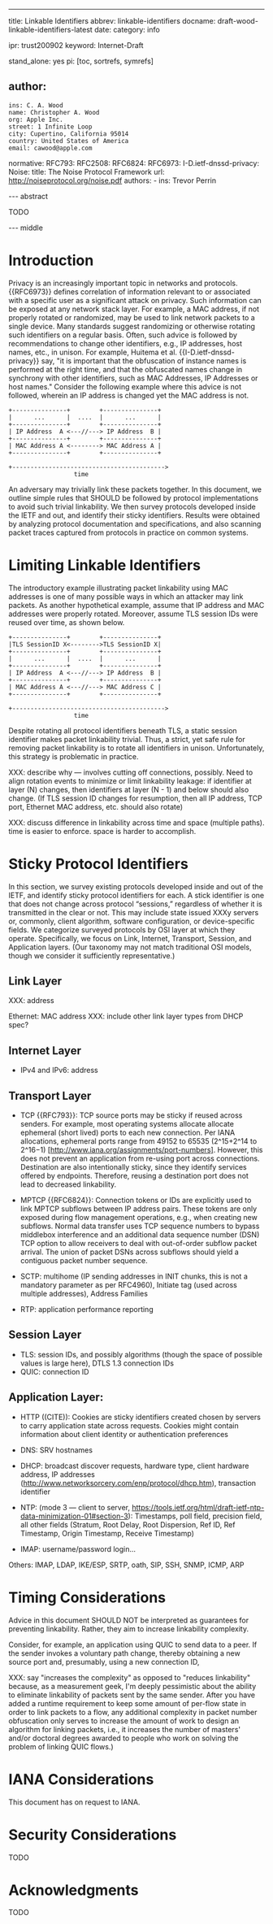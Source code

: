 ---
title: Linkable Identifiers
abbrev: linkable-identifiers
docname: draft-wood-linkable-identifiers-latest
date:
category: info

ipr: trust200902
keyword: Internet-Draft

stand_alone: yes
pi: [toc, sortrefs, symrefs]

author:
  -
    ins: C. A. Wood
    name: Christopher A. Wood
    org: Apple Inc.
    street: 1 Infinite Loop
    city: Cupertino, California 95014
    country: United States of America
    email: cawood@apple.com

normative:
    RFC793:
    RFC2508:
    RFC6824:
    RFC6973:
    I-D.ietf-dnssd-privacy:
    Noise:
      title: The Noise Protocol Framework
      url: http://noiseprotocol.org/noise.pdf
      authors:
        -
          ins: Trevor Perrin

--- abstract

TODO

--- middle

# Introduction

Privacy is an increasingly important topic in networks and protocols. {{RFC6973}} defines 
correlation of information relevant to or associated with a specific user as a significant attack 
on privacy. Such information can be exposed at any network stack layer. For example, a MAC address, 
if not properly rotated or randomized, may be used to link network packets to a single device. Many 
standards suggest randomizing or otherwise rotating such identifiers on a regular basis. Often, 
such advice is followed by recommendations to change other identifiers, e.g., IP addresses, host 
names, etc., in unison. For example, Huitema et al. {{I-D.ietf-dnssd-privacy}} say, "it is 
important that the obfuscation of instance names is performed at the right time, and that the 
obfuscated names change in synchrony with other identifiers, such as MAC Addresses, IP Addresses or 
host names." Consider the following example where this advice is not followed, wherein an IP 
address is changed yet the MAC address is not. 

~~~
+---------------+        +---------------+
|      ...      |  ....  |      ...      |
+---------------+        +---------------+
| IP Address  A <---//---> IP Address  B |
+---------------+        +---------------+
| MAC Address A <--------> MAC Address A |
+---------------+        +---------------+

+------------------------------------------>
                  time
~~~

An adversary may trivially link these packets together. In this document, we outline simple rules 
that SHOULD be followed by protocol implementations to avoid such trivial linkability. We then 
survey protocols developed inside the IETF and out, and identify their sticky identifiers. Results 
were obtained by analyzing protocol documentation and specifications, and also scanning packet 
traces captured from protocols in practice on common systems.

# Limiting Linkable Identifiers

The introductory example illustrating packet linkability using MAC addresses is one of many 
possible ways in which an attacker may link packets. As another hypothetical example, assume that 
IP address and MAC addresses were properly rotated. Moreover, assume TLS session IDs were reused 
over time, as shown below.

~~~
+---------------+        +---------------+
|TLS SessionID X<-------->TLS SessionID X|
+---------------+        +---------------+
|      ...      |  ....  |      ...      |
+---------------+        +---------------+
| IP Address  A <---//---> IP Address  B |
+---------------+        +---------------+
| MAC Address A <---//---> MAC Address C |
+---------------+        +---------------+

+------------------------------------------>
                  time
~~~

Despite rotating all protocol identifiers beneath TLS, a static session identifier makes packet 
linkability trivial. 
Thus, a strict, yet safe rule for removing packet linkability is to rotate all identifiers in 
unison. 
Unfortunately, this strategy is problematic in practice. 

XXX: describe why — involves cutting off connections, possibly. Need to align rotation events to 
minimize or limit linkability leakage: if identifier at layer (N) changes, then identifiers at 
layer (N - 1) and below should also change. (If TLS session ID changes for resumption, then all IP 
address, TCP port, Ethernet MAC address, etc. should also rotate)

XXX: discuss difference in linkability across time and space (multiple paths). time is easier to 
enforce. space is harder to accomplish.

# Sticky Protocol Identifiers

In this section, we survey existing protocols developed inside and out of the IETF, and identify 
sticky protocol identifiers for each. A stick identifier is one that does not change across 
protocol “sessions,” regardless of whether it is transmitted in the clear or not. This may include 
state issued XXXy servers or, commonly, client algorithm, software configuration, or 
device-specific fields. We categorize surveyed protocols by OSI layer at which they operate. 
Specifically, we focus on Link, Internet, Transport, Session, and Application layers. (Our taxonomy 
may not match traditional OSI models, though we consider it sufficiently representative.)

## Link Layer

XXX: address

Ethernet: MAC address
XXX: include other link layer types from DHCP spec?

## Internet Layer

- IPv4 and IPv6: address

## Transport Layer

- TCP {{RFC793}}: TCP source ports may be sticky if reused across senders. For example,
most operating systems allocate allocate ephemeral (short lived) ports to each new 
connection. Per IANA allocations, ephemeral ports range from 49152 to 65535 (2^15+2^14 to 2^16−1) 
[http://www.iana.org/assignments/port-numbers]. However, this does not prevent an application
from re-using port across connections. Destination are also intentionally sticky, since they
identify services offered by endpoints. Therefore, reusing a destination port does not lead to 
decreased
linkability.

- MPTCP {{RFC6824}}: Connection tokens or IDs are explicitly used to link MPTCP subflows between IP
address pairs. These tokens are only exposed during flow management operations, e.g., when creating
new subflows. Normal data transfer uses TCP sequence numbers to bypass middlebox interference and
an additional data sequence number (DSN) TCP option to allow receivers to deal with out-of-order
subflow packet arrival. The union of packet DSNs across subflows should yield a contiguous packet
number sequence. 

- SCTP: multihome (IP sending addresses in INIT chunks, this is not a mandatory parameter as per 
RFC4960), Initiate tag (used across multiple addresses), Address Families

- RTP: application performance reporting

## Session Layer

- TLS: session IDs, and possibly algorithms (though the space of possible values is large here), 
DTLS 1.3 connection IDs
- QUIC: connection ID

## Application Layer:

- HTTP ((CITE)): Cookies are sticky identifiers created chosen by servers to carry application 
state across
requests. Cookies might contain information about client identity or authentication preferences

- DNS: SRV hostnames
- DHCP: broadcast discover requests, hardware type, client hardware address, IP addresses 
(http://www.networksorcery.com/enp/protocol/dhcp.htm), transaction identifier

- NTP: (mode 3 — client to server, 
https://tools.ietf.org/html/draft-ietf-ntp-data-minimization-01#section-3): Timestamps, poll field, 
precision field, all other fields (Stratum, Root Delay, Root Dispersion, Ref ID, Ref Timestamp, 
Origin Timestamp, Receive Timestamp) 

- IMAP: username/password login...


Others: IMAP, LDAP, IKE/ESP, SRTP, oath, SIP, SSH, SNMP, ICMP, ARP


# Timing Considerations

Advice in this document SHOULD NOT be interpreted as guarantees for preventing linkability. Rather,
they aim to increase linkability complexity. 


Consider, for example, an application using QUIC to send
data to a peer. If the sender invokes a voluntary path change, thereby obtaining a new source port
and, presumably, using a new connection ID, 


XXX:
say "increases the complexity" as opposed to "reduces linkability" because, as a measurement geek, 
I'm deeply pessimistic about the ability to eliminate linkability of packets sent by the same 
sender. After you have added a runtime requirement to keep some amount of per-flow state in order 
to link packets to a flow, any additional complexity in packet number obfuscation only serves to 
increase the amount of work to design an algorithm for linking packets, i.e., it increases the 
number of masters' and/or doctoral degrees awarded to people who work on solving the problem of 
linking QUIC flows.)


# IANA Considerations

This document has on request to IANA.

# Security Considerations

TODO

# Acknowledgments

TODO

